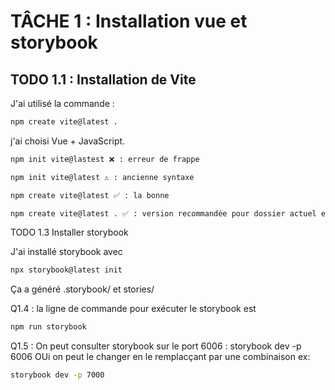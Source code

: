 # TÂCHE 1 : Installation vue et storybook

## TODO 1.1 : Installation de Vite

J'ai utilisé la commande :
```bash
npm create vite@latest .

```
j'ai choisi Vue + JavaScript.
```bash
npm init vite@lastest ❌ : erreur de frappe

npm init vite@latest ⚠️ : ancienne syntaxe

npm create vite@latest ✅ : la bonne

npm create vite@latest . ✅ : version recommandée pour dossier actuel et celle que j'ai installée

```
TODO 1.3 Installer storybook 

J'ai installé storybook avec 
```bash
npx storybook@latest init
```
Ça a généré .storybook/ et stories/

Q1.4 : la ligne de commande pour exécuter le storybook est 
```bash
npm run storybook

```
Q1.5 : On peut consulter storybook sur le port 6006 : storybook dev -p 6006
OUi on peut le changer en le remplacçant par une combinaison ex:
```bash
storybook dev -p 7000


